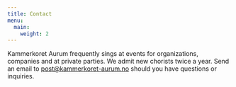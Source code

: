 ```yaml
---
title: Contact
menu:
  main:
    weight: 2
---
```

Kammerkoret Aurum frequently sings at events for organizations, companies and at private parties. We admit new chorists twice a year. Send an email to [post@kammerkoret-aurum.no](post@kammerkoret-aurum.no) should you have questions or inquiries.
